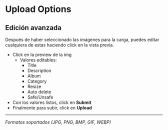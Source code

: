 # Upload Options

## Edición avanzada

Después de haber seleccionado las imágenes para la carga, puedes editar cualquiera de estas haciendo click en la vista previa.

- Click en la preview de la img
  - Valores editables:
    - Title
    - Description
    - Album
    - Category
    - Resize
    - Auto delete
    - Safe/Unsafe
- Con los valores listos, click en **Submit**
- Finalmente para subir, click en **Upload**

- - -

*Formatos soportados (JPG, PNG, BMP, GIF, WEBP)*


